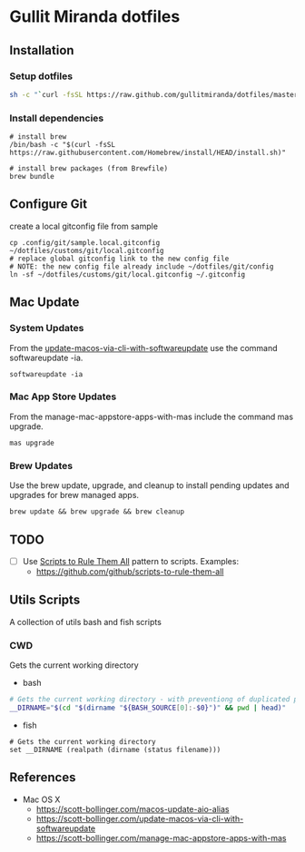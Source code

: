 # Gullit Miranda dotfiles

## Installation

### Setup dotfiles

```bash
sh -c "`curl -fsSL https://raw.github.com/gullitmiranda/dotfiles/master/install.sh`"
```

### Install dependencies

```shell
# install brew
/bin/bash -c "$(curl -fsSL https://raw.githubusercontent.com/Homebrew/install/HEAD/install.sh)"

# install brew packages (from Brewfile)
brew bundle
```

## Configure Git

create a local gitconfig file from sample

```shell
cp .config/git/sample.local.gitconfig ~/dotfiles/customs/git/local.gitconfig
# replace global gitconfig link to the new config file
# NOTE: the new config file already include ~/dotfiles/git/config
ln -sf ~/dotfiles/customs/git/local.gitconfig ~/.gitconfig
```

## Mac Update

### System Updates

From the [update-macos-via-cli-with-softwareupdate](https://scott-bollinger.com/update-macos-via-cli-with-softwareupdate) use the command softwareupdate -ia.

```shell
softwareupdate -ia
```

### Mac App Store Updates

From the manage-mac-appstore-apps-with-mas include the command mas upgrade.

```shell
mas upgrade
```

### Brew Updates

Use the brew update, upgrade, and cleanup to install pending updates and upgrades for brew managed apps.

```shell
brew update && brew upgrade && brew cleanup
```

## TODO

- [ ] Use [Scripts to Rule Them All](https://github.blog/2015-06-30-scripts-to-rule-them-all/) pattern to scripts. Examples:
  - <https://github.com/github/scripts-to-rule-them-all>

## Utils Scripts

A collection of utils bash and fish scripts

### CWD

Gets the current working directory

- bash

```bash
# Gets the current working directory - with preventiong of duplicated pwd)
__DIRNAME="$(cd "$(dirname "${BASH_SOURCE[0]:-$0}")" && pwd | head)"
```

- fish

```fish
# Gets the current working directory
set __DIRNAME (realpath (dirname (status filename)))
```

## References

- Mac OS X
  - <https://scott-bollinger.com/macos-update-aio-alias>
  - <https://scott-bollinger.com/update-macos-via-cli-with-softwareupdate>
  - <https://scott-bollinger.com/manage-mac-appstore-apps-with-mas>
